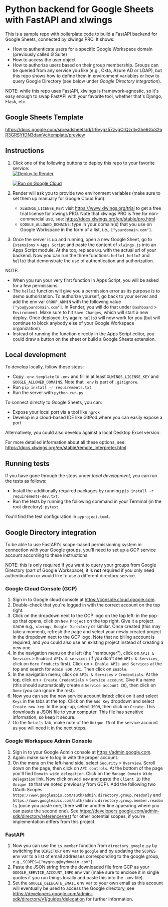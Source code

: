 # Python backend for Google Sheets with FastAPI and xlwings

This is a sample repo with boilerplate code to build a FastAPI backend for Google Sheets, connected by xlwings PRO. It shows:

* How to authenticate users for a specific Google Workspace domain (previously called G Suite)
* How to access the user object
* How to authorize users based on their group membership. Groups can be queried from any service you like (e.g., Okta, Azure AD or LDAP), but this repo shows how to define them in environment variables or how to query Google Directory (see below under _Google Directory integration_).

NOTE: while this repo uses FastAPI, xlwings is framework-agnostic, so it's easy enough to swap FastAPI with your favorite tool, whether that's Django, Flask, etc.

## Google Sheets Template

https://docs.google.com/spreadsheets/d/1r9vygz57zvgCrQzrIlyGhe6Gx32qR3GRSYfDN3damVc/template/preview

## Instructions

1. Click one of the following buttons to deploy this repo to your favorite service:    
   [![Deploy to Render](https://render.com/images/deploy-to-render-button.svg)](https://render.com/deploy)

   [![Run on Google Cloud](https://deploy.cloud.run/button.svg)](https://deploy.cloud.run)

2. Render will ask you to provide two environment variables (make sure to set them up manually for Google Cloud Run):
   * `XLWINGS_LICENSE_KEY`: visit https://www.xlwings.org/trial to get a free trial license for xlwings PRO. Note that xlwings PRO is free for non-commercial use, see: https://docs.xlwings.org/en/stable/pro.html
   * `GOOGLE_ALLOWED_DOMAINS`: type in your domain(s) that you use on Google Workspace in the form of a list, i.e., `["yourdomain.com"]`.
3. Once the server is up and running, open a new Google Sheet, go to `Extensions` > `Apps Script` and paste the content of `xlwings.js` into an Apps Script module. At the top, replace `URL` with the actual url of your backend. Now you can run the three functions: `hello1`, `hello2` and `hello3` that demonstrate the use of authentication and authorization.

NOTE:
* When you run your very first function in Apps Script, you will be asked for a few permissions.
* The `hello3` function will give you a permission error as its purpose is to demo authorization. To authorize yourself, go back to your server and add the env var `GROUP_ADMIN` with the following value `["you@yourdomain.com"]`. In Render, you will do that under `Dashboard` > `Environment`. Make sure to hit `Save Changes`, which will start a new deploy. Once deployed, try again: `hello3` will now work for you (but will continue to block anybody else of your Google Workspace organization).
* Instead of running the function directly in the Apps Script editor, you could draw a button on the sheet or build a Google Sheets extension.

## Local development

To develop locally, follow these steps:

* Copy `.env.template` to `.env` and fill in at least `XLWINGS_LICENSE_KEY` and `GOOGLE_ALLOWED_DOMAINS`. Note that `.env` is part of `.gitignore`.
* Run `pip install -r requirements.txt`
* Run the server with `python run.py`

To connect directly to Google Sheets, you can:

* Expose your local port via a tool like `ngrok`
* Develop in a cloud-based IDE like GitPod where you can easily expose a port

Alternatively, you could also develop against a local Desktop Excel version.

For more detailed information about all these options, see:  
https://docs.xlwings.org/en/stable/remote_interpreter.html

## Running tests

If you have gone through the steps under _local development_, you can run the tests as follows:  

* Install the additionally required packages by running `pip install -r requirements-dev.txt`.
* Run the tests by running the following command in your Terminal (in the root directory): `pytest`

You'll find the test configuration in `pyproject.toml`.

## Google Directory integration

To be able to use FastAPI's scope-based permissioning system in connection with your Google groups, you'll need to set up a GCP service account according to these instructions.

NOTE: this is only required if you want to query your groups from Google Directory (part of Google Workspace), it is **not** required if you only need authentication or would like to use a different directory service.

### Google Cloud Console (GCP)
1. Sign in to Google cloud console at https://console.cloud.google.com.
2. Double-check that you're logged in with the correct account on the top right.
3. Click on the dropdown next to the GCP logo on the top left: in the pop-up that opens, click on `New Project` on the top right. Give it a project name e.g., `xlwings`, `Google Directory` or similar. Once created (this may take a moment), refresh the page and select your newly created project in the dropdown next to the GCP logo. Note that no billing account is required, and you could also use an existing project instead of creating a new one.
4. In the navigation menu on the left (the "hamburger"), click on `APIs & Services` > `Enabled APIs & services` (if you don't see `APIs & Services`, click on `More Products` first). Click on `+ Enable APIs and Services` at the top and search for `Admin SDK API`. Then click on `Enable`.
5. In the navigation menu, click on `APIs & Services` > `Credentials`. At the top, click on `+ Create Credentials` > `Service account`. Give it a name (this should automatically create a `Service account ID`), then click on `Done` (you can ignore the rest).
6. Now you can see the new service account listed: click on it and select `Keys` in the tabs at the top. Click on the `Add Key` dropdown and select `Create new key`. In the pop-up, select `JSON`, then click on `Create`. This downloads a JSON file to your computer. This file has sensitive information, so keep it secure.
7. On the `Details` tab, make note of the `Unique ID` of the service account as you will need it in the next steps.

### Google Workspace Admin Console
1. Sign in to your Google Admin console at https://admin.google.com.
2. Again: make sure to log in with the proper account.
3. On the menu on the left-hand side, select `Security` > `Overview`. Scroll down on the page, then click on `API controls`. At the bottom of the page you'll find `Domain wide delegation`. Click on the `Manage Domain Wide Delegation` link. Now click on `Add new` and paste the `Client ID` (the `Unique ID` that we noted previously from GCP). Add the following two OAuth Scopes: `https://www.googleapis.com/auth/admin.directory.group.readonly` and `https://www.googleapis.com/auth/admin.directory.group.member.readonly` (once you paste one, there will be another line appearing where you can paste the second one). See https://developers.google.com/admin-sdk/directory/reference/rest for other potential scopes, if you're implementation differs from this project.

### FastAPI

1. Now you can use the `is_member` function from `directory_google.py` by switching the `DIRECTORY` env var to `google` and by updating the `SCOPES` env var to a list of email addresses corresponding to the google group, e.g., `SCOPES=["mygroup@mydomain.com"]`.
2. Paste the JSON string from the downloaded file from GCP as your `GOOGLE_SERVICE_ACCOUNT_INFO` env var (make sure to enclose it in single quotes if you run things locally and paste this into the `.env` file).
3. Set the `GOOGLE_DELEGATE_EMAIL` env var to your own email as this account will eventually be used to access the Google directory, see https://developers.google.com/admin-sdk/directory/v1/guides/delegation for further information.
